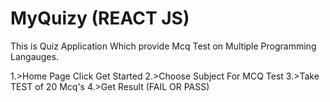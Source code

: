 # MyQuizy (REACT JS)

This is Quiz Application Which provide Mcq Test on Multiple Programming Langauges.

1.>Home Page Click Get Started
2.>Choose Subject For MCQ Test
3.>Take TEST of 20 Mcq's
4.>Get Result (FAIL OR PASS)
